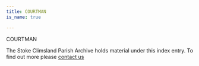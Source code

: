 ```yaml
---
title: COURTMAN
is_name: true

---
```


COURTMAN


The Stoke Climsland Parish Archive holds material under this index entry. To find out more please [contact us](/contact/)
